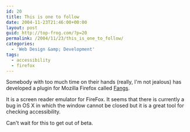 ```yaml
---
id: 20
title: This is one to follow
date: 2004-11-23T21:46:00+00:00
layout: post
guid: http://top-frog.com/?p=20
permalink: /2004/11/23/this_is_one_to_follow/
categories:
  - 'Web Design &amp; Development'
tags:
  - accessibility
  - firefox
---
```

Somebody with too much time on their hands (really, I'm not jealous) has developed a plugin for Mozilla Firefox called [Fangs](http://www.standards-schmandards.com/index.php?2004/11/22/8-fangs-release-05).

It is a screen reader emulator for FireFox. It seems that there is currently a bug in OS X in which the window cannot be closed but it is a great tool for checking accessibility.

Can't wait for this to get out of beta.